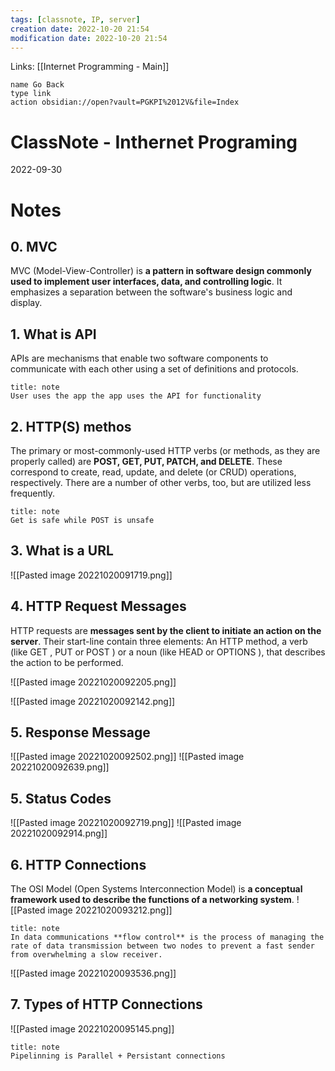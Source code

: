 ```yaml
---
tags: [classnote, IP, server]
creation date: 2022-10-20 21:54
modification date: 2022-10-20 21:54
---
```

Links: [[Internet Programming - Main]]
```button
name Go Back
type link
action obsidian://open?vault=PGKPI%2012V&file=Index
```
# ClassNote - Inthernet Programing
2022-09-30
# Notes
## 0. MVC
MVC (Model-View-Controller) is **a pattern in software design commonly used to implement user interfaces, data, and controlling logic**. It emphasizes a separation between the software's business logic and display.
## 1. What is API
APIs are mechanisms that enable two software components to communicate with each other using a set of definitions and protocols.
```ad-note
title: note
User uses the app the app uses the API for functionality
```

## 2. HTTP(S) methos
The primary or most-commonly-used HTTP verbs (or methods, as they are properly called) are **POST, GET, PUT, PATCH, and DELETE**. These correspond to create, read, update, and delete (or CRUD) operations, respectively. There are a number of other verbs, too, but are utilized less frequently.

```ad-note
title: note
Get is safe while POST is unsafe
```

## 3. What is a URL
![[Pasted image 20221020091719.png]]

## 4. HTTP Request Messages
HTTP requests are **messages sent by the client to initiate an action on the server**. 
Their start-line contain three elements: An HTTP method, a verb (like GET , PUT or POST ) or a noun (like HEAD or OPTIONS ), that describes the action to be performed.

![[Pasted image 20221020092205.png]]

![[Pasted image 20221020092142.png]]

## 5. Response Message
![[Pasted image 20221020092502.png]]
![[Pasted image 20221020092639.png]]
 
## 5. Status Codes
![[Pasted image 20221020092719.png]]
![[Pasted image 20221020092914.png]]

## 6. HTTP Connections
The OSI Model (Open Systems Interconnection Model) is **a conceptual framework used to describe the functions of a networking system**.
![[Pasted image 20221020093212.png]]

```ad-note
title: note
In data communications **flow control** is the process of managing the rate of data transmission between two nodes to prevent a fast sender from overwhelming a slow receiver.
```

![[Pasted image 20221020093536.png]]

## 7. Types of HTTP Connections
![[Pasted image 20221020095145.png]]

```ad-note
title: note
Pipelinning is Parallel + Persistant connections
```